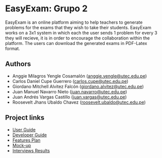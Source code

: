 # EasyExam: Grupo 2

EasyExam is an online platform aiming to help teachers to generate problems for the exams that they wish to take their students. EasyExam works on a 3x1 system in which each the user sends 1 problem for every 3 they will recieve, it is in order to encourage the collaboration within the platform. The users can download the generated exams in PDF-Latex format.

## Authors
- Anggie Milagros Yengle Cosamalón (<anggie.yengle@utec.edu.pe>)
- Carlos Daniel Cupe Guerrero (<carlos.cupe@utec.edu.pe>)
- Giordano Mitchell Alvitez Falcón (<giordano.alvitez@utec.edu.pe>)
- Juan Manuel Navarro Nieto (<juan.navarro@utec.edu.pe>)
- Juan Andrés Vargas Castillo (<juan.vargas@utec.edu.pe>)
- Roosevelt Jhans Ubaldo Chavez (<roosevelt.ubaldo@utec.edu.pe>)

## Project links

- [User Guide](Documentation/User_Guide/UserGuide.md)
- [Developer Guide](Documentation/Developer_Guide/DeveloperGuide.md)
- [Features Plan](Documentation/Features_Plan/featuresPlan.pdf)
- [Mock-up](https://ninjamock.com/s/Q8QL8Dx)
- [Interviews Results](https://docs.google.com/spreadsheets/d/1M9t4QFzLDb6WAnaMETt-9kRsrldYYMR9U1dL4XnkqJU/edit?usp=sharing)
